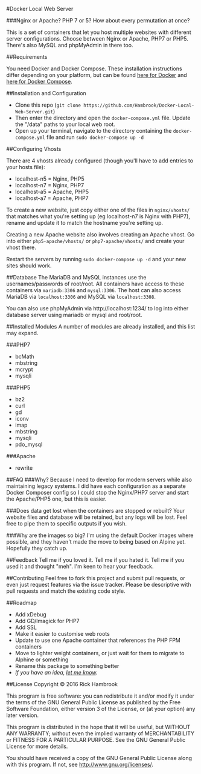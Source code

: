 #Docker Local Web Server

###Nginx or Apache? PHP 7 or 5? How about every permutation at once?

This is a set of containers that let you host multiple websites with different server configurations. Choose between Nginx or Apache, PHP7 or PHP5. There's also MySQL and phpMyAdmin in there too.

##Requirements

You need Docker and Docker Compose. These installation instructions differ depending on your platform, but can be found [here for Docker](https://docs.docker.com/engine/installation/) and [here for Docker Compose](https://docs.docker.com/compose/install/).

##Installation and Configuration

* Clone this repo (`git clone https://github.com/Hambrook/Docker-Local-Web-Server.git`)
* Then enter the directory and open the `docker-compose.yml` file. Update the "/data" paths to your local web root.
* Open up your terminal, navigate to the directory containing the `docker-compose.yml` file and run `sudo docker-compose up -d`

##Configuring Vhosts

There are 4 vhosts already configured (though you'll have to add entries to your hosts file):

* localhost-n5 = Nginx, PHP5
* localhost-n7 = Nginx, PHP7
* localhost-a5 = Apache, PHP5
* localhost-a7 = Apache, PHP7

To create a new website, just copy either one of the files in `nginx/vhosts/` that matches what you're setting up (eg localhost-n7 is Nginx with PHP7), rename and update it to match the hostname you're setting up.

Creating a new Apache website also involves creating an Apache vhost. Go into either `php5-apache/vhosts/` or `php7-apache/vhosts/` and create your vhost there.

Restart the servers by running `sudo docker-compose up -d` and your new sites should work.

##Database
The MariaDB and MySQL instances use the usernames/passwords of root/root. All containers have access to these containers via `mariadb:3306` and `mysql:3306`. The host can also access MariaDB via `localhost:3306` and MySQL via `localhost:3308`.

You can also use phpMyAdmin via http://localhost:1234/ to log into either database server using mariadb or mysql and root/root.

##Installed Modules
A number of modules are already installed, and this list may expand.

###PHP7

* bcMath
* mbstring
* mcrypt
* mysqli

###PHP5

* bz2
* curl
* gd
* iconv
* imap
* mbstring
* mysqli
* pdo_mysql

###Apache

* rewrite

##FAQ
###Why?
Because I need to develop for modern servers while also maintaining legacy systems. I did have each configuration as a separate Docker Composer config so I could stop the Nginx/PHP7 server and start the Apache/PHP5 one, but this is easier.

###Does data get lost when the containers are stopped or rebuilt?
Your website files and database will be retained, but any logs will be lost. Feel free to pipe them to specific outputs if you wish.

###Why are the images so big?
I'm using the default Docker images where possible, and they haven't made the move to being based on Alpine yet. Hopefully they catch up.

##Feedback
Tell me if you loved it. Tell me if you hated it. Tell me if you used it and thought "meh". I'm keen to hear your feedback.

##Contributing
Feel free to fork this project and submit pull requests, or even just request features via the issue tracker. Please be descriptive with pull requests and match the existing code style.

##Roadmap
* Add xDebug
* Add GD/Imagick for PHP7
* Add SSL
* Make it easier to customise web roots
* Update to use one Apache container that references the PHP FPM containers
* Move to lighter weight containers, or just wait for them to migrate to Alphine or something
* Rename this package to something better
* _If you have an idea, [let me know](https://github.com/Hambrook/Docker-Local-Web-Server/issues)._

##License
Copyright © 2016 Rick Hambrook

This program is free software: you can redistribute it and/or modify
it under the terms of the GNU General Public License as published by
the Free Software Foundation, either version 3 of the License, or
(at your option) any later version.

This program is distributed in the hope that it will be useful,
but WITHOUT ANY WARRANTY; without even the implied warranty of
MERCHANTABILITY or FITNESS FOR A PARTICULAR PURPOSE.  See the
GNU General Public License for more details.

You should have received a copy of the GNU General Public License
along with this program.  If not, see <http://www.gnu.org/licenses/>.
